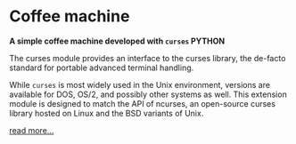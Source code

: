 # Coffee machine

**A simple coffee machine developed with ```curses``` PYTHON**

The curses module provides an interface to the curses library, the de-facto standard for portable advanced terminal handling.

While ```curses``` is most widely used in the Unix environment, versions are available for DOS, OS/2, and possibly other systems as well. This extension module is designed to match the API of ncurses, an open-source curses library hosted on Linux and the BSD variants of Unix.


[read more...](https://docs.python.org/2/library/curses.html)
